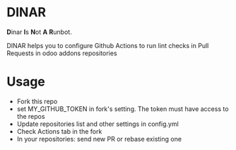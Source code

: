 # DINAR

**D**inar **I**s **N**ot **A** **R**unbot.

DINAR helps you to configure Github Actions to run lint checks in Pull Requests in odoo addons repositories

# Usage

* Fork this repo
* set MY_GITHUB_TOKEN in fork's setting. The token must have access to the repos
* Update repositories list and other settings in config.yml
* Check Actions tab in the fork
* In your repositories: send new PR or rebase existing one
